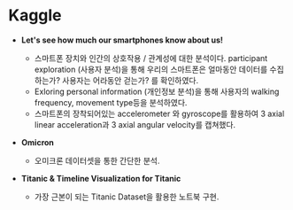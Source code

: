 # Kaggle

* **Let's see how much our smartphones know about us!** 
  * 스마트폰 장치와 인간의 상호작용 / 관계성에 대한 분석이다. participant exploration (사용자 분석)을 통해 우리의 스마트폰은 얼마동안 데이터를 수집하는가? 사용자는 어라동안 걷는가? 를 확인하였다.
  * Exloring personal information (개인정보 분석)을 통해 사용자의 walking frequency, movement type등을 분석하였다. 
  * 스마트폰의 장착되어있는 accelerometer 와 gyroscope를 활용하여 3 axial linear acceleration과 3 axial angular velocity를 캡쳐했다. 

* **Omicron** 
  * 오미크론 데이터셋을 통한 간단한 분석. 

* **Titanic & Timeline Visualization for Titanic** 
  * 가장 근본이 되는 Titanic Dataset을 활용한 노트북 구현. 
